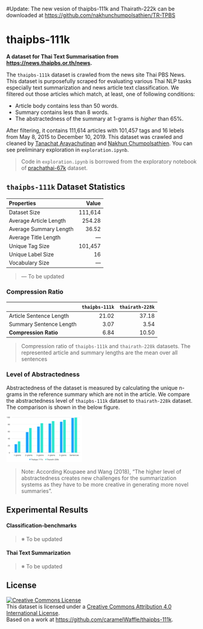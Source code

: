 #Update:
The new vesion of thaipbs-111k and Thairath-222k can be downloaded at https://github.com/nakhunchumpolsathien/TR-TPBS

# thaipbs-111k
**A dataset for Thai Text Summarisation from https://news.thaipbs.or.th/news.**

The `thaipbs-111k` dataset is crawled from the news site Thai PBS News. This dataset is purposefully scraped for evaluating various Thai NLP tasks especially text summarization and news article text classification. We filtered out those articles which match, at least, one of following conditions:

- Article body contains less than 50 words.
- Summary contains less than 8 words.
- The abstractedness of the summary at 1-grams is *higher* than 65%.

After filtering, it contains 111,614 articles with 101,457 tags and 16 lebels from May 8, 2015 to December 10, 2019. This dataset was crawled and cleaned by [Tanachat Arayachutinan](https://github.com/caramelWaffle) and [Nakhun Chumpolsathien](https://github.com/nakhunchumpolsathien). You can see preliminary exploration in `exploration.ipynb`.
> Code in `exploration.ipynb` is borrowed from the exploratory notebook of [prachathai-67k](https://github.com/PyThaiNLP/prachathai-67k) dataset.

## `thaipbs-111k` Dataset Statistics
| Properties     | Value |
| :--------- | -----:|
| Dataset Size  | 111,614 |
| Average Article Length     |   254.28 |
| Average Summary Length     |    36.52 |
| Average Title Length |      —|
| Unique Tag Size |101,457|
| Unique Label Size |16|
| Vocabulary Size | — |
> — To be updated
### Compression Ratio
|    | `thaipbs-111k`|`thairath-228k`|
| :--------- | -----:| -----:|
| Article Sentence Length | 21.02|37.18|
| Summary Sentence Length   |   3.07|3.54|
|**Compression Ratio**|6.84|10.50|

> Compression ratio of `thaipbs-111k` and `thairath-228k` datasets. The represented article and summary lengths are the mean over all sentences

### Level of Abstractedness
Abstractedness of the dataset is measured by calculating the unique n-grams in the reference summary which are not in the article. We compare the abstractedness level of `thaipbs-111k` dataset to `thairath-228k` dataset. The comparison is shown in the below figure.

<img src="data/ab_c.png"
     alt="thaipbs-111k"
     style="width: 200px"
     width="500px"
     />
> Note: According Koupaee and Wang (2018), “The higher level of abstractedness creates new challenges for the summarization systems as they have to be more creative in generating more novel summaries”.

## Experimental Results
#### Classification-benchmarks
 >※ To be updated 
#### Thai Text Summarization
 >※ To be updated 

## License
<a rel="license" href="http://creativecommons.org/licenses/by/4.0/"><img alt="Creative Commons License" style="border-width:0" src="https://i.creativecommons.org/l/by/4.0/80x15.png" /></a><br /><span xmlns:dct="http://purl.org/dc/terms/" href="http://purl.org/dc/dcmitype/Text" property="dct:title" rel="dct:type">This dataset</span> is licensed under a <a rel="license" href="http://creativecommons.org/licenses/by/4.0/">Creative Commons Attribution 4.0 International License</a>.<br />Based on a work at <a xmlns:dct="http://purl.org/dc/terms/" href="https://github.com/caramelWaffle/thaipbs-111k" rel="dct:source">https://github.com/caramelWaffle/thaipbs-111k</a>.
